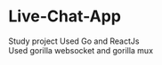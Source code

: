 # Live-Chat-App

Study project
Used Go and ReactJs                                                                                                                                                                                
Used gorilla websocket and gorilla mux
